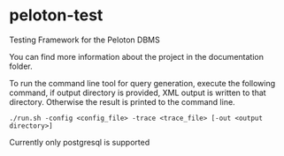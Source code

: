 # peloton-test
Testing Framework for the Peloton DBMS

You can find more information about the project in the documentation folder.

To run the command line tool for query generation, execute the following command, if output directory is provided,
XML output is written to that directory. Otherwise the result is printed to the command line.
```
./run.sh -config <config_file> -trace <trace_file> [-out <output directory>]
```

Currently only postgresql is supported

